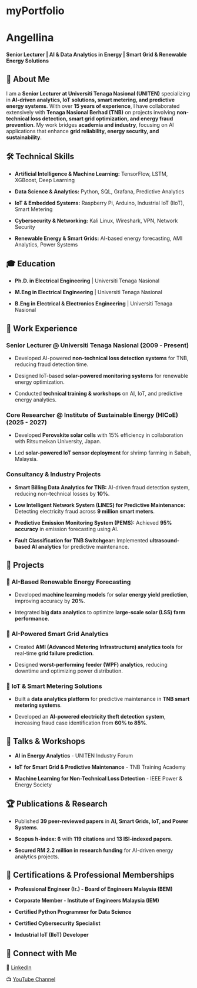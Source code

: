 # myPortfolio
# Angellina

 

#### Senior Lecturer | AI & Data Analytics in Energy | Smart Grid & Renewable Energy Solutions  

 

## 🚀 About Me  

I am a **Senior Lecturer at Universiti Tenaga Nasional (UNITEN)** specializing in **AI-driven analytics, IoT solutions, smart metering, and predictive energy systems**. With over **15 years of experience**, I have collaborated extensively with **Tenaga Nasional Berhad (TNB)** on projects involving **non-technical loss detection, smart grid optimization, and energy fraud prevention**. My work bridges **academia and industry**, focusing on AI applications that enhance **grid reliability, energy security, and sustainability**.

 

## 🛠 Technical Skills  

- **Artificial Intelligence & Machine Learning:** TensorFlow, LSTM, XGBoost, Deep Learning  

- **Data Science & Analytics:** Python, SQL, Grafana, Predictive Analytics  

- **IoT & Embedded Systems:** Raspberry Pi, Arduino, Industrial IoT (IIoT), Smart Metering  

- **Cybersecurity & Networking:** Kali Linux, Wireshark, VPN, Network Security  

- **Renewable Energy & Smart Grids:** AI-based energy forecasting, AMI Analytics, Power Systems  

 

## 🎓 Education  

- **Ph.D. in Electrical Engineering** | Universiti Tenaga Nasional  

- **M.Eng in Electrical Engineering** | Universiti Tenaga Nasional  

- **B.Eng in Electrical & Electronics Engineering** | Universiti Tenaga Nasional  

 

## 💼 Work Experience  

### **Senior Lecturer @ Universiti Tenaga Nasional (2009 - Present)**  

- Developed AI-powered **non-technical loss detection systems** for TNB, reducing fraud detection time.  

- Designed IoT-based **solar-powered monitoring systems** for renewable energy optimization.  

- Conducted **technical training & workshops** on AI, IoT, and predictive energy analytics.  

 

### **Core Researcher @ Institute of Sustainable Energy (HICoE) (2025 - 2027)**  

- Developed **Perovskite solar cells** with 15% efficiency in collaboration with Ritsumeikan University, Japan.  

- Led **solar-powered IoT sensor deployment** for shrimp farming in Sabah, Malaysia.  

 

### **Consultancy & Industry Projects**  

- **Smart Billing Data Analytics for TNB:** AI-driven fraud detection system, reducing non-technical losses by **10%**.  

- **Low Intelligent Network System (LINES) for Predictive Maintenance:** Detecting electricity fraud across **9 million smart meters**.  

- **Predictive Emission Monitoring System (PEMS):** Achieved **95% accuracy** in emission forecasting using AI.  

- **Fault Classification for TNB Switchgear:** Implemented **ultrasound-based AI analytics** for predictive maintenance.  

 

## 📂 Projects  

### 🔹 AI-Based Renewable Energy Forecasting  

- Developed **machine learning models** for **solar energy yield prediction**, improving accuracy by **20%**.  

- Integrated **big data analytics** to optimize **large-scale solar (LSS) farm performance**.  

 

### 🔹 AI-Powered Smart Grid Analytics  

- Created **AMI (Advanced Metering Infrastructure) analytics tools** for real-time **grid failure prediction**.  

- Designed **worst-performing feeder (WPF) analytics**, reducing downtime and optimizing power distribution.  

 

### 🔹 IoT & Smart Metering Solutions  

- Built a **data analytics platform** for predictive maintenance in **TNB smart metering systems**.  

- Developed an **AI-powered electricity theft detection system**, increasing fraud case identification from **60% to 85%**.  

 

## 🎤 Talks & Workshops  

- **AI in Energy Analytics** - UNITEN Industry Forum  

- **IoT for Smart Grid & Predictive Maintenance** - TNB Training Academy  

- **Machine Learning for Non-Technical Loss Detection** - IEEE Power & Energy Society  

 

## 🏆 Publications & Research  

- Published **39 peer-reviewed papers** in **AI, Smart Grids, IoT, and Power Systems**.  

- **Scopus h-index: 6** with **119 citations** and **13 ISI-indexed papers**.  

- **Secured RM 2.2 million in research funding** for AI-driven energy analytics projects.  

 

## 🏅 Certifications & Professional Memberships  

- **Professional Engineer (Ir.) - Board of Engineers Malaysia (BEM)**  

- **Corporate Member - Institute of Engineers Malaysia (IEM)**  

- **Certified Python Programmer for Data Science**  

- **Certified Cybersecurity Specialist**  

- **Industrial IoT (IIoT) Developer**  

 

## 📢 Connect with Me  

🔗 [LinkedIn](https://www.linkedin.com/in/prajindra/)  

📺 [YouTube Channel](https://www.youtube.com/@prajindrasankar5879)  
